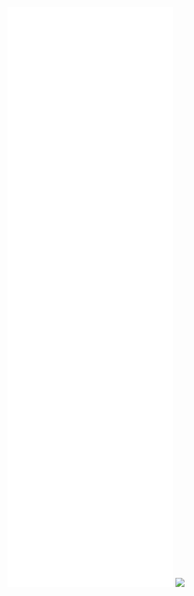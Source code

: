 ![Metrics](/github-metrics.svg)
[![](https://visitcount.itsvg.in/api?id=authoritydmc&label=Profile%20Views&pretty=false)](https://visitcount.itsvg.in)

